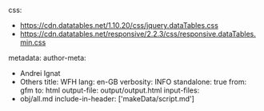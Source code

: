 css:
- https://cdn.datatables.net/1.10.20/css/jquery.dataTables.css
- https://cdn.datatables.net/responsive/2.2.3/css/responsive.dataTables.min.css

metadata:
  author-meta:
  - Andrei Ignat
  - Others
  title: WFH
  lang: en-GB
verbosity: INFO
standalone: true
from: gfm
to: html
output-file: output/output.html
input-files: 
- obj/all.md
include-in-header: ['makeData/script.md']

